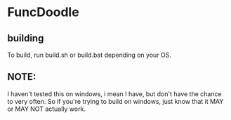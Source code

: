 # FuncDoodle

## building
To build, run build.sh or build.bat depending on your OS.

## NOTE:
I haven't tested this on windows, i mean I have, but don't have the chance to very often.
So if you're trying to build on windows, just know that it MAY or MAY NOT actually work. 
